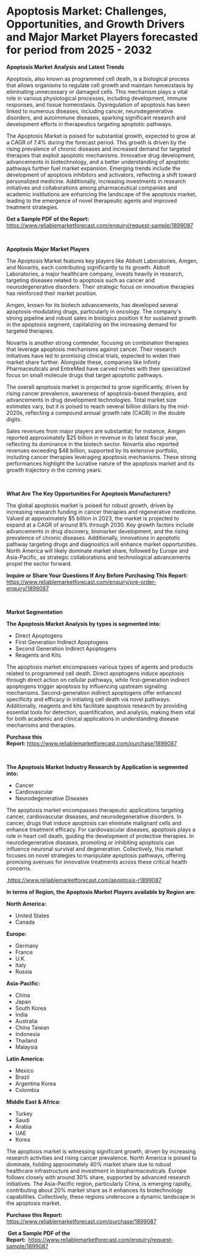 <p><h1>Apoptosis Market: Challenges, Opportunities, and Growth Drivers and Major Market Players forecasted for period from 2025 - 2032</h1></p><p><strong>Apoptosis Market Analysis and Latest Trends</strong></p>
<p><p>Apoptosis, also known as programmed cell death, is a biological process that allows organisms to regulate cell growth and maintain homeostasis by eliminating unnecessary or damaged cells. This mechanism plays a vital role in various physiological processes, including development, immune responses, and tissue homeostasis. Dysregulation of apoptosis has been linked to numerous diseases, including cancer, neurodegenerative disorders, and autoimmune diseases, sparking significant research and development efforts in therapeutics targeting apoptotic pathways.</p><p>The Apoptosis Market is poised for substantial growth, expected to grow at a CAGR of 7.4% during the forecast period. This growth is driven by the rising prevalence of chronic diseases and increased demand for targeted therapies that exploit apoptotic mechanisms. Innovative drug development, advancements in biotechnology, and a better understanding of apoptotic pathways further fuel market expansion. Emerging trends include the development of apoptosis inhibitors and activators, reflecting a shift toward personalized medicine. Additionally, increasing investments in research initiatives and collaborations among pharmaceutical companies and academic institutions are enhancing the landscape of the apoptosis market, leading to the emergence of novel therapeutic agents and improved treatment strategies.</p></p>
<p><strong>Get a Sample PDF of the Report:&nbsp;</strong> <a href="https://www.reliablemarketforecast.com/enquiry/request-sample/1899087?utm_campaign=3196&utm_medium=2&utm_source=Github&utm_content=ia&utm_term=19042025&utm_id=apoptosis">https://www.reliablemarketforecast.com/enquiry/request-sample/1899087</a></p>
<p>&nbsp;</p>
<p><strong>Apoptosis Major Market Players</strong></p>
<p><p>The Apoptosis Market features key players like Abbott Laboratories, Amgen, and Novartis, each contributing significantly to its growth. Abbott Laboratories, a major healthcare company, invests heavily in research, targeting diseases related to apoptosis such as cancer and neurodegenerative disorders. Their strategic focus on innovative therapies has reinforced their market position.</p><p>Amgen, known for its biotech advancements, has developed several apoptosis-modulating drugs, particularly in oncology. The company's strong pipeline and robust sales in biologics position it for sustained growth in the apoptosis segment, capitalizing on the increasing demand for targeted therapies.</p><p>Novartis is another strong contender, focusing on combination therapies that leverage apoptosis mechanisms against cancer. Their research initiatives have led to promising clinical trials, expected to widen their market share further. Alongside these, companies like Infinity Pharmaceuticals and EntreMed have carved niches with their specialized focus on small molecule drugs that target apoptotic pathways.</p><p>The overall apoptosis market is projected to grow significantly, driven by rising cancer prevalence, awareness of apoptosis-based therapies, and advancements in drug development technologies. Total market size estimates vary, but it is poised to reach several billion dollars by the mid-2020s, reflecting a compound annual growth rate (CAGR) in the double digits.</p><p>Sales revenues from major players are substantial; for instance, Amgen reported approximately $25 billion in revenue in its latest fiscal year, reflecting its dominance in the biotech sector. Novartis also reported revenues exceeding $48 billion, supported by its extensive portfolio, including cancer therapies leveraging apoptosis mechanisms. These strong performances highlight the lucrative nature of the apoptosis market and its growth trajectory in the coming years.</p></p>
<p>&nbsp;</p>
<p><strong>What Are The Key Opportunities For Apoptosis Manufacturers?</strong></p>
<p><p>The global apoptosis market is poised for robust growth, driven by increasing research funding in cancer therapies and regenerative medicine. Valued at approximately $5 billion in 2023, the market is projected to expand at a CAGR of around 8% through 2030. Key growth factors include advancements in drug discovery, biomarker development, and the rising prevalence of chronic diseases. Additionally, innovations in apoptotic pathway targeting drugs and diagnostics will enhance market opportunities. North America will likely dominate market share, followed by Europe and Asia-Pacific, as strategic collaborations and technological advancements propel the sector forward.</p></p>
<p><strong>Inquire or Share Your Questions If Any Before Purchasing This Report:</strong> <a href="https://www.reliablemarketforecast.com/enquiry/pre-order-enquiry/1899087?utm_campaign=3196&utm_medium=2&utm_source=Github&utm_content=ia&utm_term=19042025&utm_id=apoptosis">https://www.reliablemarketforecast.com/enquiry/pre-order-enquiry/1899087</a></p>
<p>&nbsp;</p>
<p><strong>Market Segmentation</strong></p>
<p><strong>The Apoptosis Market Analysis by types is segmented into:</strong></p>
<p><ul><li>Direct Apoptogens</li><li>First Generation Indirect Apoptogens</li><li>Second Generation Indirect Apoptogens</li><li>Reagents and Kits</li></ul></p>
<p><p>The apoptosis market encompasses various types of agents and products related to programmed cell death. Direct apoptogens induce apoptosis through direct action on cellular pathways, while first-generation indirect apoptogens trigger apoptosis by influencing upstream signaling mechanisms. Second-generation indirect apoptogens offer enhanced specificity and efficacy in initiating cell death via novel pathways. Additionally, reagents and kits facilitate apoptosis research by providing essential tools for detection, quantification, and analysis, making them vital for both academic and clinical applications in understanding disease mechanisms and therapies.</p></p>
<p><strong>Purchase this Report:&nbsp;</strong><a href="https://www.reliablemarketforecast.com/purchase/1899087?utm_campaign=3196&utm_medium=2&utm_source=Github&utm_content=ia&utm_term=19042025&utm_id=apoptosis">https://www.reliablemarketforecast.com/purchase/1899087</a></p>
<p>&nbsp;</p>
<p><strong>The Apoptosis Market Industry Research by Application is segmented into:</strong></p>
<p><ul><li>Cancer</li><li>Cardiovascular</li><li>Neurodegenerative Diseases</li></ul></p>
<p><p>The apoptosis market encompasses therapeutic applications targeting cancer, cardiovascular diseases, and neurodegenerative disorders. In cancer, drugs that induce apoptosis can eliminate malignant cells and enhance treatment efficacy. For cardiovascular diseases, apoptosis plays a role in heart cell death, guiding the development of protective therapies. In neurodegenerative diseases, promoting or inhibiting apoptosis can influence neuronal survival and degeneration. Collectively, this market focuses on novel strategies to manipulate apoptosis pathways, offering promising avenues for innovative treatments across these critical health concerns.</p></p>
<p><a href="https://www.reliablemarketforecast.com/apoptosis-r1899087?utm_campaign=3196&utm_medium=2&utm_source=Github&utm_content=ia&utm_term=19042025&utm_id=apoptosis">&nbsp;https://www.reliablemarketforecast.com/apoptosis-r1899087</a></p>
<p><strong>In terms of Region, the Apoptosis Market Players available by Region are:</strong></p>
<p>
    <p> <strong> North America: </strong>
        <ul>
            <li>United States</li>
            <li>Canada</li>
        </ul>
        </p> 
    <p> <strong> Europe: </strong>
        <ul>
            <li>Germany</li>
            <li>France</li>
            <li>U.K.</li>
            <li>Italy</li>
            <li>Russia</li>
        </ul>
        </p> 
    <p> <strong> Asia-Pacific: </strong>
        <ul>
            <li>China</li>
            <li>Japan</li>
            <li>South Korea</li>
            <li>India</li>
            <li>Australia</li>
            <li>China Taiwan</li>
            <li>Indonesia</li>
            <li>Thailand</li>
            <li>Malaysia</li>
        </ul>
        </p> 
    <p> <strong> Latin America: </strong>
        <ul>
            <li>Mexico</li>
            <li>Brazil</li>
            <li>Argentina Korea</li>
            <li>Colombia</li>
        </ul>
        </p> 
    <p> <strong> Middle East & Africa: </strong>
        <ul>
            <li>Turkey</li>
            <li>Saudi</li>
            <li>Arabia</li>
            <li>UAE</li>
            <li>Korea</li>
        </ul>
    </p>
    </p>
<p><p>The apoptosis market is witnessing significant growth, driven by increasing research activities and rising cancer prevalence. North America is poised to dominate, holding approximately 40% market share due to robust healthcare infrastructure and investment in biopharmaceuticals. Europe follows closely with around 30% share, supported by advanced research initiatives. The Asia-Pacific region, particularly China, is emerging rapidly, contributing about 20% market share as it enhances its biotechnology capabilities. Collectively, these regions underscore a dynamic landscape in the apoptosis market.</p></p>
<p><strong>Purchase this Report: </strong><a href="https://www.reliablemarketforecast.com/purchase/1899087?utm_campaign=3196&utm_medium=2&utm_source=Github&utm_content=ia&utm_term=19042025&utm_id=apoptosis">https://www.reliablemarketforecast.com/purchase/1899087</a></p>
<p>&nbsp;<strong>Get a Sample PDF of the Report:&nbsp;&nbsp;</strong><a href="https://www.reliablemarketforecast.com/enquiry/request-sample/1899087?utm_campaign=3196&utm_medium=2&utm_source=Github&utm_content=ia&utm_term=19042025&utm_id=apoptosis">https://www.reliablemarketforecast.com/enquiry/request-sample/1899087</a></p>
<p><strong></strong></p>
<p><p></p><p></p><p></p></p>